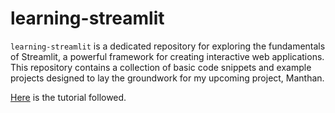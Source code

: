 # learning-streamlit

`learning-streamlit` is a dedicated repository for exploring the fundamentals of Streamlit, a powerful framework for creating interactive web applications. This repository contains a collection of basic code snippets and example projects designed to lay the groundwork for my upcoming project, Manthan.

[Here](https://docs.streamlit.io/) is the tutorial followed.
